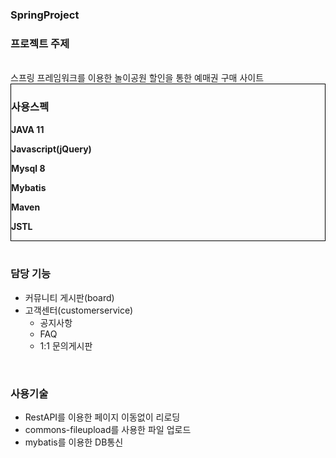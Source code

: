 ### SpringProject

### 프로젝트 주제
<br/>
  스프링 프레임워크를 이용한 놀이공원 할인을 통한 예매권 구매 사이트
<br/>
<div style = "border:1px solid black">

### 사용스펙

  <b>JAVA 11</b>

  <b>Javascript(jQuery)</b>
  
  <b>Mysql 8</b>

  <b>Mybatis</b>

  <b>Maven</b>

  <b>JSTL</b>
</div>
<br/>

### 담당 기능
- 커뮤니티 게시판(board)
- 고객센터(customerservice)
  - 공지사항
  - FAQ
  - 1:1 문의게시판
<br/>

### 사용기술
- RestAPI를 이용한 페이지 이동없이 리로딩
- commons-fileupload를 사용한 파일 업로드
- mybatis를 이용한 DB통신


